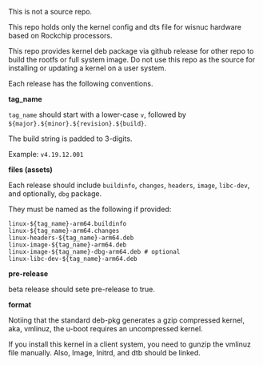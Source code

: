 This is not a source repo.

This repo holds only the kernel config and dts file for wisnuc hardware based on Rockchip processors.

This repo provides kernel deb package via github release for other repo to build the rootfs or full system image. Do not use this repo as the source for installing or updating a kernel on a user system.

Each release has the following conventions.

**tag_name**

`tag_name` should start with a lower-case `v`, followed by `${major}.${minor}.${revision}.${build}`. 

The build string is padded to 3-digits. 

Example: `v4.19.12.001`

**files (assets)**

Each release should include `buildinfo`, `changes`, `headers`, `image`, `libc-dev`, and optionally, `dbg` package.

They must be named as the following if provided:

```
linux-${tag_name}-arm64.buildinfo
linux-${tag_name}-arm64.changes
linux-headers-${tag_name}-arm64.deb
linux-image-${tag_name}-arm64.deb
linux-image-${tag_name}-dbg-arm64.deb # optional
linux-libc-dev-${tag_name}-arm64.deb
```

**pre-release**

beta release should sete pre-release to true.

**format**

Notiing that the standard deb-pkg generates a gzip compressed kernel, aka, vmlinuz, the u-boot requires an uncompressed kernel.

If you install this kernel in a client system, you need to gunzip the vmlinuz file manually. Also, Image, Initrd, and dtb should be linked.
